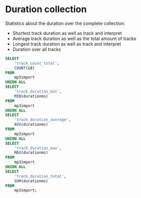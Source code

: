 # Duration collection

Statistics about the duration over the complete collection:

- Shortest track duration as well as track and interpret
- Average track duration as well as the total amount of tracks
- Longest track duration as well as track and interpret
- Duration over all tracks

```sql
SELECT
    'track_count_total',
    COUNT(id)
FROM
    mp3import
UNION ALL
SELECT
    'track_duration_min',
    MIN(durationms)
FROM
    mp3import
UNION ALL
SELECT
    'track_duration_average',
    AVG(durationms)
FROM
    mp3import
UNION ALL
SELECT
    'track_duration_max',
    MAX(durationms)
FROM
    mp3import
UNION ALL
SELECT
    'track_duration_total',
    SUM(durationms)
FROM
    mp3import;
```

